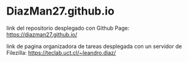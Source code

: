 # DiazMan27.github.io

link del repositorio desplegado con Github Page: https://diazman27.github.io/

link de pagina organizadora de tareas desplegada con un servidor de Filezilla: https://teclab.uct.cl/~leandro.diaz/
